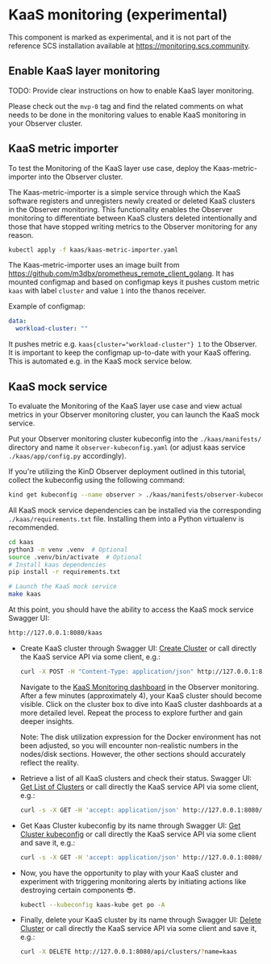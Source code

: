 # KaaS monitoring (experimental)

This component is marked as experimental, and it is not part of the reference SCS installation available
at https://monitoring.scs.community.

## Enable KaaS layer monitoring

TODO: Provide clear instructions on how to enable KaaS layer monitoring.

Please check out the `mvp-0` tag and find the related comments on what needs to be done in the monitoring
values to enable KaaS monitoring in your Observer cluster.

## KaaS metric importer

To test the Monitoring of the KaaS layer use case, deploy the Kaas-metric-importer
into the Observer cluster.

The Kaas-metric-importer is a simple service through which the KaaS software registers
and unregisters newly created or deleted KaaS clusters in the Observer monitoring.
This functionality enables the Observer monitoring to differentiate between KaaS clusters deleted intentionally
and those that have stopped writing metrics to the Observer monitoring for any reason.

```bash
kubectl apply -f kaas/kaas-metric-importer.yaml
```

The Kaas-metric-importer uses an image built from https://github.com/m3dbx/prometheus_remote_client_golang.
It has mounted configmap and based on configmap keys it pushes custom metric `kaas`
with label `cluster` and value `1` into the thanos receiver.

Example of configmap:
```yaml
data:
  workload-cluster: ""
```
It pushes metric e.g. `kaas{cluster="workload-cluster"} 1` to the Observer.
It is important to keep the configmap up-to-date with your KaaS offering. This is automated e.g. 
in the KaaS mock service below.

## KaaS mock service

To evaluate the Monitoring of the KaaS layer use case and view actual metrics in your
Observer monitoring cluster, you can launch the KaaS mock service.

Put your Observer monitoring cluster kubeconfig into the `./kaas/manifests/` directory and name
it `observer-kubeconfig.yaml` (or adjust kaas service `./kaas/app/config.py` accordingly).

If you're utilizing the KinD Observer deployment outlined in this tutorial, collect the kubeconfig using the following command:
```bash
kind get kubeconfig --name observer > ./kaas/manifests/observer-kubeconfig.yaml
```

All KaaS mock service dependencies can be installed via the corresponding `./kaas/requirements.txt` file.
Installing them into a Python virtualenv is recommended.

```bash
cd kaas
python3 -m venv .venv  # Optional
source .venv/bin/activate  # Optional
# Install kaas dependencies
pip install -r requirements.txt

# Launch the KaaS mock service
make kaas
```

At this point, you should have the ability to access the KaaS mock service Swagger UI:

```bash
http://127.0.0.1:8080/kaas
```

- Create KaaS cluster through Swagger UI: [Create Cluster](http://127.0.0.1:8080/kaas#/Clusters/create_cluster_api_clusters__post) or
  call directly the KaaS service API via some client, e.g.:
  ```bash
  curl -X POST -H "Content-Type: application/json" http://127.0.0.1:8080/api/clusters/ -d '{"name": "kaas"}'
  ```

  Navigate to the [KaaS Monitoring dashboard](http://localhost:30000/d/kaas-monitoring/kaas-monitoring)
  in the Observer monitoring. After a few minutes (approximately 4), your KaaS cluster should become visible.
  Click on the cluster box to dive into KaaS cluster dashboards at a more detailed level.
  Repeat the process to explore further and gain deeper insights.

  Note: The disk utilization expression for the Docker environment has not been adjusted,
  so you will encounter non-realistic numbers in the nodes/disk sections. However,
  the other sections should accurately reflect the reality.

- Retrieve a list of all KaaS clusters and check their status. Swagger UI: [Get List of Clusters](http://127.0.0.1:8080/kaas#/Clusters/get_clusters_api_clusters__get) or
  call directly the KaaS service API via some client, e.g.:
  ```bash
  curl -s -X GET -H 'accept: application/json' http://127.0.0.1:8080/api/clusters/
  ```

- Get Kaas Cluster kubeconfig by its name through Swagger UI: [Get Cluster kubeconfig](http://127.0.0.1:8080/kaas#/Clusters/get_kubeconfig_api_clusters__name__get) or
  call directly the KaaS service API via some client and save it, e.g.:
  ```bash
  curl -s -X GET -H 'accept: application/json' http://127.0.0.1:8080/api/clusters/kaas > kaas-kube
  ```

- Now, you have the opportunity to play with your KaaS cluster and experiment with triggering
  monitoring alerts by initiating actions like destroying certain components 😎.
  ```bash
  kubectl --kubeconfig kaas-kube get po -A
  ```

- Finally, delete your KaaS cluster by its name through Swagger UI: [Delete Cluster](http://127.0.0.1:8080/kaas#/Clusters/delete_cluster_api_clusters__delete) or
  call directly the KaaS service API via some client and save it, e.g.:
  ```bash
  curl -X DELETE http://127.0.0.1:8080/api/clusters/?name=kaas
  ```
